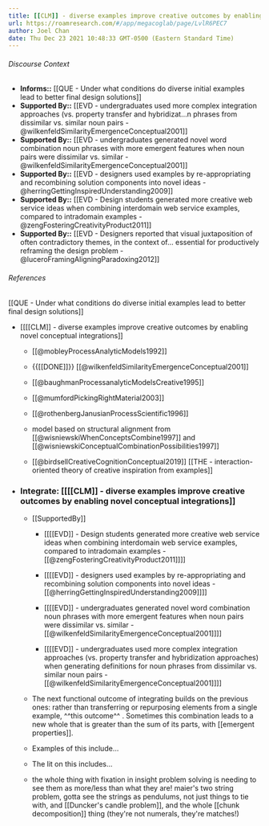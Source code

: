 ```yaml
---
title: [[CLM]] - diverse examples improve creative outcomes by enabling novel conceptual integrations
url: https://roamresearch.com/#/app/megacoglab/page/LvlR6PEC7
author: Joel Chan
date: Thu Dec 23 2021 10:48:33 GMT-0500 (Eastern Standard Time)
---
```




###### Discourse Context

- **Informs::** [[QUE - Under what conditions do diverse initial examples lead to better final design solutions]]
- **Supported By::** [[EVD - undergraduates used more complex integration approaches (vs. property transfer and hybridizat...n phrases from dissimilar vs. similar noun pairs - @wilkenfeldSimilarityEmergenceConceptual2001]]
- **Supported By::** [[EVD - undergraduates generated novel word combination noun phrases with more emergent features when noun pairs were dissimilar vs. similar - @wilkenfeldSimilarityEmergenceConceptual2001]]
- **Supported By::** [[EVD - designers used examples by re-appropriating and recombining solution components into novel ideas - @herringGettingInspiredUnderstanding2009]]
- **Supported By::** [[EVD - Design students generated more creative web service ideas when combining interdomain web service examples, compared to intradomain examples - @zengFosteringCreativityProduct2011]]
- **Supported By::** [[EVD - Designers reported that visual juxtaposition of often contradictory themes, in the context of... essential for productively reframing the design problem - @luceroFramingAligningParadoxing2012]]

###### References

[[QUE - Under what conditions do diverse initial examples lead to better final design solutions]]

- [[[[CLM]] - diverse examples improve creative outcomes by enabling novel conceptual integrations]]

    - [[@mobleyProcessAnalyticModels1992]]

    - {{[[DONE]]}} [[@wilkenfeldSimilarityEmergenceConceptual2001]]

    - [[@baughmanProcessanalyticModelsCreative1995]]

    - [[@mumfordPickingRightMaterial2003]]

    - [[@rothenbergJanusianProcessScientific1996]]

    - model based on structural alignment from [[@wisniewskiWhenConceptsCombine1997]] and [[@wisniewskiConceptualCombinationPossibilities1997]]

    - [[@birdsellCreativeCognitionConceptual2019]]
[[THE - interaction-oriented theory of creative inspiration from examples]]

- ### Integrate: [[[[CLM]] - diverse examples improve creative outcomes by enabling novel conceptual integrations]]

    - [[SupportedBy]]

        - [[[[EVD]] - Design students generated more creative web service ideas when combining interdomain web service examples, compared to intradomain examples - [[@zengFosteringCreativityProduct2011]]]]

        - [[[[EVD]] - designers used examples by re-appropriating and recombining solution components into novel ideas - [[@herringGettingInspiredUnderstanding2009]]]]

        - [[[[EVD]] - undergraduates generated novel word combination noun phrases with more emergent features when noun pairs were dissimilar vs. similar - [[@wilkenfeldSimilarityEmergenceConceptual2001]]]]

        - [[[[EVD]] - undergraduates used more complex integration approaches (vs. property transfer and hybridization approaches) when generating definitions for noun phrases from dissimilar vs. similar noun pairs - [[@wilkenfeldSimilarityEmergenceConceptual2001]]]]

    - The next functional outcome of integrating builds on the previous ones: rather than transferring or repurposing elements from a single example, ^^this outcome^^ . Sometimes this combination leads to a new whole that is greater than the sum of its parts, with [[emergent properties]].

    - Examples of this include...

    - The lit on this includes...

    - the whole thing with fixation in insight problem solving is needing to see them as more/less than what they are! maier's two string problem, gotta see the strings as pendulums, not just things to tie with, and [[Duncker's candle problem]], and the whole [[chunk decomposition]] thing (they're not numerals, they're matches!)
